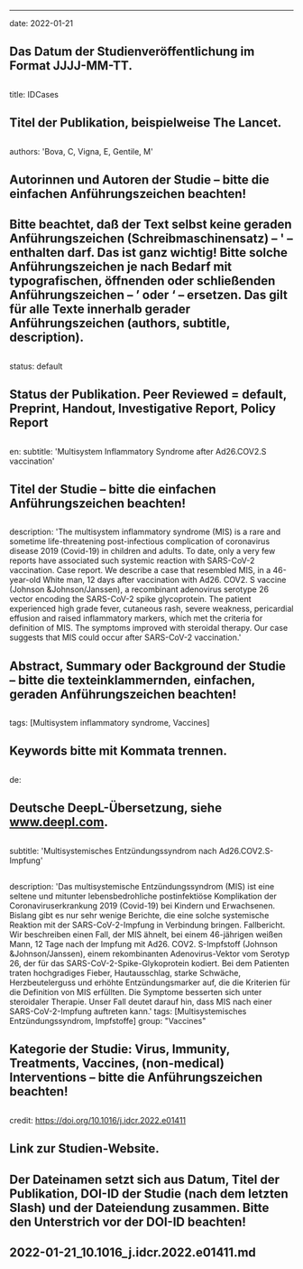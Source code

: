 ---
date:        2022-01-21
## Das Datum der Studienveröffentlichung im Format JJJJ-MM-TT.
##
title:      IDCases 
## Titel der Publikation, beispielweise The Lancet.
##
authors:      'Bova, C, Vigna, E, Gentile, M'
## Autorinnen und Autoren der Studie – bitte die einfachen Anführungszeichen beachten! 
##
## Bitte beachtet, daß der Text selbst keine geraden Anführungszeichen (Schreibmaschinensatz) – ' – enthalten darf. Das ist ganz wichtig! Bitte solche Anführungszeichen je nach Bedarf mit typografischen, öffnenden oder schließenden Anführungszeichen – ’ oder ‘ – ersetzen. Das gilt für alle Texte innerhalb gerader Anführungszeichen (authors, subtitle, description).
##
status:       default
## Status der Publikation. Peer Reviewed = default, Preprint, Handout, Investigative Report, Policy Report
##
en:
  subtitle:    'Multisystem Inflammatory Syndrome after Ad26.COV2.S vaccination'
  ## Titel der Studie – bitte die einfachen Anführungszeichen beachten!
  ##
  description: 'The multisystem inflammatory syndrome (MIS) is a rare and sometime life-threatening post-infectious complication of coronavirus disease 2019 (Covid-19) in children and adults. To date, only a very few reports have associated such systemic reaction with SARS-CoV-2 vaccination. Case report. We describe a case that resembled MIS, in a 46-year-old White man, 12 days after vaccination with Ad26. COV2. S vaccine (Johnson &Johnson/Janssen), a recombinant adenovirus serotype 26 vector encoding the SARS-CoV-2 spike glycoprotein. The patient experienced high grade fever, cutaneous rash, severe weakness, pericardial effusion and raised inflammatory markers, which met the criteria for definition of MIS. The symptoms improved with steroidal therapy. Our case suggests that MIS could occur after SARS-CoV-2 vaccination.'
  ## Abstract, Summary oder Background der Studie – bitte die texteinklammernden, einfachen, geraden Anführungszeichen beachten!
  ##
  tags:     [Multisystem inflammatory syndrome, Vaccines]
  ## Keywords bitte mit Kommata trennen.
  ##
de: 
## Deutsche DeepL-Übersetzung, siehe www.deepl.com.
##
  subtitle:    'Multisystemisches Entzündungssyndrom nach Ad26.COV2.S-Impfung'
##
  description: 'Das multisystemische Entzündungssyndrom (MIS) ist eine seltene und mitunter lebensbedrohliche postinfektiöse Komplikation der Coronaviruserkrankung 2019 (Covid-19) bei Kindern und Erwachsenen. Bislang gibt es nur sehr wenige Berichte, die eine solche systemische Reaktion mit der SARS-CoV-2-Impfung in Verbindung bringen. Fallbericht. Wir beschreiben einen Fall, der MIS ähnelt, bei einem 46-jährigen weißen Mann, 12 Tage nach der Impfung mit Ad26. COV2. S-Impfstoff (Johnson &Johnson/Janssen), einem rekombinanten Adenovirus-Vektor vom Serotyp 26, der für das SARS-CoV-2-Spike-Glykoprotein kodiert. Bei dem Patienten traten hochgradiges Fieber, Hautausschlag, starke Schwäche, Herzbeutelerguss und erhöhte Entzündungsmarker auf, die die Kriterien für die Definition von MIS erfüllten. Die Symptome besserten sich unter steroidaler Therapie. Unser Fall deutet darauf hin, dass MIS nach einer SARS-CoV-2-Impfung auftreten kann.'
  tags:     [Multisystemisches Entzündungssyndrom, Impfstoffe]
group:       "Vaccines"
## Kategorie der Studie: Virus, Immunity, Treatments, Vaccines, (non-medical) Interventions – bitte die Anführungszeichen beachten!
##
credit:        https://doi.org/10.1016/j.idcr.2022.e01411

## Link zur Studien-Website.
##
## Der Dateinamen setzt sich aus Datum, Titel der Publikation, DOI-ID der Studie (nach dem letzten Slash) und der Dateiendung zusammen. Bitte den Unterstrich vor der DOI-ID beachten!
##
## 2022-01-21_10.1016_j.idcr.2022.e01411.md